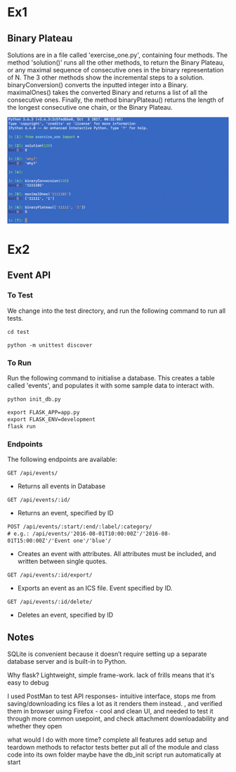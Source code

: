 # Ex1
## Binary Plateau
Solutions are in a file called 'exercise_one.py', containing four methods. The method 'solution()' runs all the other methods, to return the Binary Plateau, or any maximal sequence of consecutive ones in the binary representation of N. The 3 other methods show the incremental steps to a solution. binaryConversion() converts the inputted integer into a Binary. maximalOnes() takes the converted Binary and returns a list of all the consecutive ones. Finally, the method binaryPlateau() returns the length of the longest consecutive one chain, or the Binary Plateau.

![Screenshot](ex1.png)

# Ex2
## Event API
### To Test
We change into the test directory, and run the following command to run all tests.
```
cd test
```
```
python -m unittest discover
```

### To Run
Run the following command to initialise a database. This creates a table called 'events', and populates it with some sample data to interact with.
```
python init_db.py
```
```
export FLASK_APP=app.py
export FLASK_ENV=development
flask run
```
### Endpoints
The following endpoints are available:
```
GET /api/events/
```
- Returns all events in Database
```
GET /api/events/:id/
```
- Returns an event, specified by ID
```
POST /api/events/:start/:end/:label/:category/
# e.g.: /api/events/'2016-08-01T10:00:00Z'/'2016-08-01T15:00:00Z'/'Event one'/'blue'/
```
- Creates an event with attributes. All attributes must be included, and written between single quotes.
```
GET /api/events/:id/export/
```
- Exports an event as an ICS file. Event specified by ID.
```
GET /api/events/:id/delete/
```
- Deletes an event, specified by ID

## Notes
SQLite is convenient because it doesn’t require setting up a separate database server and is built-in to Python.

Why flask? Lightweight, simple frame-work. lack of frills means that it's easy to debug

I used PostMan to test API responses- intuitive interface, stops me from saving/downloading ics files a lot as it renders them instead.
, and verified them in browser using Firefox - cool and clean UI, and needed to test it through more common usepoint, and check attachment downloadability and whether they open

what would I do with more time?
complete all features
add setup and teardown methods to refactor tests better
put all of the module and class code into its own folder
maybe have the db_init script run automatically at start
